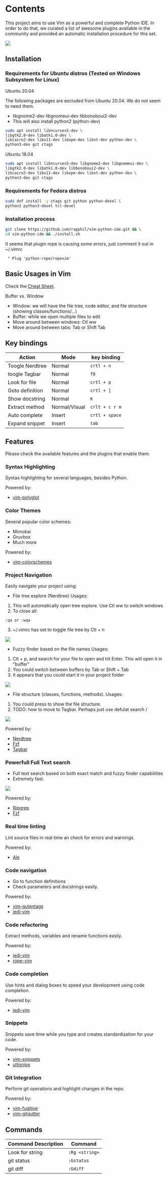# Contents

This project aims to use Vim as a powerful and complete Python IDE. In order
to do that, we curated a list of awesome plugins available in the community and
provided an automatic installation procedure for this set.

<img src="./img/vim.png?raw=true"/>

## Installation


### Requirements for Ubuntu distros (Tested on Windows Subsystem for Linux)

Ubuntu 20.04

The following packages are excluded from Ubuntu 20.04. We do not seem to need them.
* libgnome2-dev libgnomeui-dev libbonoboui2-dev 
* This will also install python2 (python-dev)

```bash
sudo apt install libncurses5-dev \
libgtk2.0-dev libatk1.0-dev \
libcairo2-dev libx11-dev libxpm-dev libxt-dev python-dev \
python3-dev git ctags
```

Ubuntu 18.04

```bash
sudo apt install libncurses5-dev libgnome2-dev libgnomeui-dev \
libgtk2.0-dev libatk1.0-dev libbonoboui2-dev \
libcairo2-dev libx11-dev libxpm-dev libxt-dev python-dev \
python3-dev git ctags
```

### Requirements for Fedora distros

```bash
sudo dnf install -y ctags git python python-devel \
python3 python3-devel tcl-devel
```

### Installation process

```bash
git clone https://github.com/rapphil/vim-python-ide.git && \
cd vim-python-ide && ./install.sh
```

It seems that plugin rope is causing some errors, just comment it out in ~/.vimrc
```
 " Plug 'python-rope/ropevim' 
```



## Basic Usages in Vim

Check the [Cheat Sheet](https://vim.rtorr.com/).

Buffer vs. Window
* Window: we will have the file tree, code editor, and file structure (showing classes/functions/...)
* Buffer: while we open multiple files to edit 
* Move around between windows: Ctl ww
* Move around between tabs: Tab or Shift Tab

## Key bindings

| Action                   | Mode             | key binding     |
|--------------------------|------------------|-----------------|
| Toogle Nerdtree          | Normal           | `crtl + n`      |
| toogle Tagbar            | Normal           | `f8`            |
| Look for file            | Normal           | `crtl + p`      |
| Goto definition          | Normal           | `crtl + ]`      |
| Show docstring           | Normal           | `K`             |
| Extract method           | Normal/Visual    | `crlt + c r m`  |
| Auto complete            | Insert           | `crtl + space`  |
| Expand snippet           | Insert           |`tab`            |


## Features

Please check the available features and the plugins that enable them.

### Syntax Highlighting

Syntax highlighting for several languages, besides Python.

Powered by:

 * [vim-polyglot](https://github.com/sheerun/vim-polyglot)

### Color Themes

Several popular color schemes:

 * Monokai
 * Gruvbox
 * Much more

Powered by:

 * [vim-colorschemes](https://github.com/flazz/vim-colorschemes)


### Project Navigation

Easily navigate your project using:

 * File tree explore (Nerdtree)
Usages:
1. This will automatically open tree explore. Use Ctl ww to switch windows
2. To close all:
```
:qa or :wqa
```
3. ~/.vimrc has set to toggle file tree by Ctl + n

<img src="./img/nerdtree.gif"/>

 * Fuzzy finder based on the file names
Usages:
1. Ctl + p, and search for your file to open and hit Enter. This will open it in "buffer"
2. You could switch between buffers by Tab or Shift + Tab
3. It appears that you could start it in your project folder

<img src="./img/fzf.gif"/>

 * File structure (classes, functions, methods).
Usages:
1. You could press <F8> to show the file structure.
2. TODO: how to move to Tagbar. Perhaps just use defulat search /

<img src="./img/tagbar.gif"/>


Powered by:

 * [Nerdtree](https://github.com/scrooloose/nerdtree)
 * [Fzf](https://github.com/junegunn/fzf.vim)
 * [Tagbar](https://github.com/preservim/tagbar)

### Powerfull Full Text search

 * Full text search based on both exact match and fuzzy finder capabilities
 * Extremely fast.
<img src="./img/ripgrep.gif"/>

Powered by:

 * [Ripgrep](https://github.com/BurntSushi/ripgrep)
 * [Fzf](https://github.com/junegunn/fzf.vim)

### Real time linting

Lint source files in real time an check for errors and warnings.

Powered by:

 * [Ale](https://github.com/w0rp/ale)

### Code navigation

* Go to function definitions
* Check parameters and docstrings easily.

Powered by:

* [vim-gutentags](https://github.com/ludovicchabant/vim-gutentags)
* [jedi-vim](https://github.com/davidhalter/jedi-vim)

### Code refactoring

Extract methods, variables and rename functions easily.

Powered by:

 * [jedi-vim](https://github.com/davidhalter/jedi-vim)
 * [rope-vim](https://github.com/python-rope/ropevim)

### Code completion

Use hints and dialog boxes to speed your development using code completion.

Powered by:

 * [jedi-vim](https://github.com/davidhalter/jedi-vim)

### Snippets

Snippets save time while you type and creates standardization for your code.

Powered by:

 * [vim-snippets](https://github.com/honza/vim-snippets)
 * [ultisnips](https://github.com/SirVer/ultisnips)

### Git Integration

Perform git operations and highlight changes in the repo.

Powered by:

 * [vim-fugitive](https://github.com/tpope/vim-fugitive)
 * [vim-gitgutter](https://github.com/airblade/vim-gitgutter)


## Commands

| Command Description            | Command        |
|--------------------------------|----------------|
| Look for string                | `:Rg <string>` |
| git status                     | `:Gstatus`     |
| git diff                       | `:Gdiff`        |
